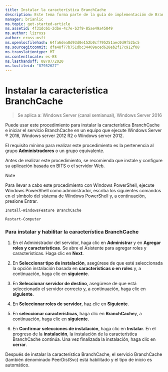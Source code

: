 ```yaml
---
title: Instalar la característica BranchCache
description: Este tema forma parte de la guía de implementación de BranchCache para Windows Server 2016, que muestra cómo implementar BranchCache en los modos de caché distribuida y hospedada para optimizar el uso del ancho de banda WAN en las sucursales.
manager: brianlic
ms.topic: get-started-article
ms.assetid: 4f31dc61-2dbe-4c7e-b3f9-85ae49a45049
ms.author: lizross
author: eross-msft
ms.openlocfilehash: 64fa6dea8d93d0e152b0cf795251aec0d9f52bc5
ms.sourcegitcommit: dfa48f77b751dbc34409aced628eb2f17c912f08
ms.translationtype: MT
ms.contentlocale: es-ES
ms.lasthandoff: 08/07/2020
ms.locfileid: "87952627"
---
```

# <a name="install-the-branchcache-feature"></a>Instalar la característica BranchCache

>Se aplica a: Windows Server (canal semianual), Windows Server 2016

Puede usar este procedimiento para instalar la característica BranchCache e iniciar el servicio BranchCache en un equipo que ejecute Windows Server &reg; 2016, Windows server 2012 R2 o Windows server 2012.

El requisito mínimo para realizar este procedimiento es la pertenencia al grupo **Administradores** o un grupo equivalente.

Antes de realizar este procedimiento, se recomienda que instale y configure su aplicación basada en BITS o el servidor Web.

> [!NOTE]
> Para llevar a cabo este procedimiento con Windows PowerShell, ejecute Windows PowerShell como administrador, escriba los siguientes comandos en el símbolo del sistema de Windows PowerShell y, a continuación, presione Entrar.
>
> `Install-WindowsFeature BranchCache`
>
> `Restart-Computer`

### <a name="to-install-and-enable-the-branchcache-feature"></a>Para instalar y habilitar la característica BranchCache

1.  En el Administrador del servidor, haga clic en **Administrar** y en **Agregar roles y características**. Se abre el Asistente para agregar roles y características. Haga clic en **Next**.

2.  En **Seleccionar tipo de instalación**, asegúrese de que esté seleccionada la opción instalación basada en **características o en roles** y, a continuación, haga clic en **siguiente**.

3.  En **Seleccionar servidor de destino**, asegúrese de que está seleccionado el servidor correcto y, a continuación, haga clic en **siguiente**.

4.  En **Seleccionar roles de servidor**, haz clic en **Siguiente**.

5.  En **seleccionar características**, haga clic en **BranchCache**y, a continuación, haga clic en **siguiente**.

6.  En **Confirmar selecciones de instalación**, haga clic en **Instalar**. En el progreso de la **instalación**, la instalación de la característica BranchCache continúa. Una vez finalizada la instalación, haga clic en **cerrar**.

Después de instalar la característica BranchCache, el servicio BranchCache (también denominado PeerDistSvc) está habilitado y el tipo de inicio es automático.



